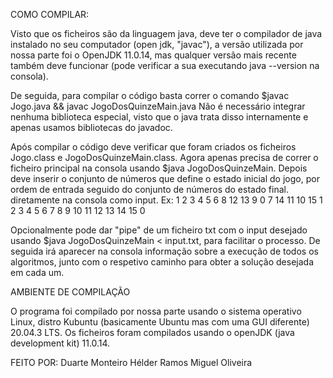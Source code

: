 COMO COMPILAR:

Visto que os ficheiros são da linguagem java, deve ter o compilador de java instalado no seu computador (open jdk, "javac"),
a versão utilizada por nossa parte foi o OpenJDK 11.0.14, mas qualquer versão mais recente também deve funcionar (pode verificar a sua
executando java --version na consola).

De seguida, para compilar o código basta correr o comando $javac Jogo.java && javac JogoDosQuinzeMain.java
Não é necessário integrar nenhuma biblioteca especial, visto que o java trata disso internamente e apenas usamos
bibliotecas do javadoc.

Após compilar o código deve verificar que foram criados os ficheiros Jogo.class e JogoDosQuinzeMain.class. Agora
apenas precisa de correr o ficheiro principal na consola usando $java JogoDosQuinzeMain. Depois deve inserir o conjunto
de números que define o estado inicial do jogo, por ordem de entrada seguido do conjunto de números do estado final.
diretamente na consola como input.
Ex:
1 2 3 4 5 6 8 12 13 9 0 7 14 11 10 15
1 2 3 4 5 6 7 8 9 10 11 12 13 14 15 0

Opcionalmente pode dar "pipe" de um ficheiro txt com o input desejado 
usando $java JogoDosQuinzeMain < input.txt, para facilitar o processo. De seguida irá aparecer na consola informação 
sobre a execução de todos os algoritmos, junto com o respetivo caminho para obter a solução desejada em cada um.

AMBIENTE DE COMPILAÇÃO 

O programa foi compilado por nossa parte usando o sistema operativo Linux, distro Kubuntu (basicamente Ubuntu mas com
uma GUI diferente) 20.04.3 LTS. Os ficheiros foram compilados usando o openJDK (java development kit) 11.0.14.

FEITO POR:
Duarte Monteiro
Hélder Ramos
Miguel Oliveira
